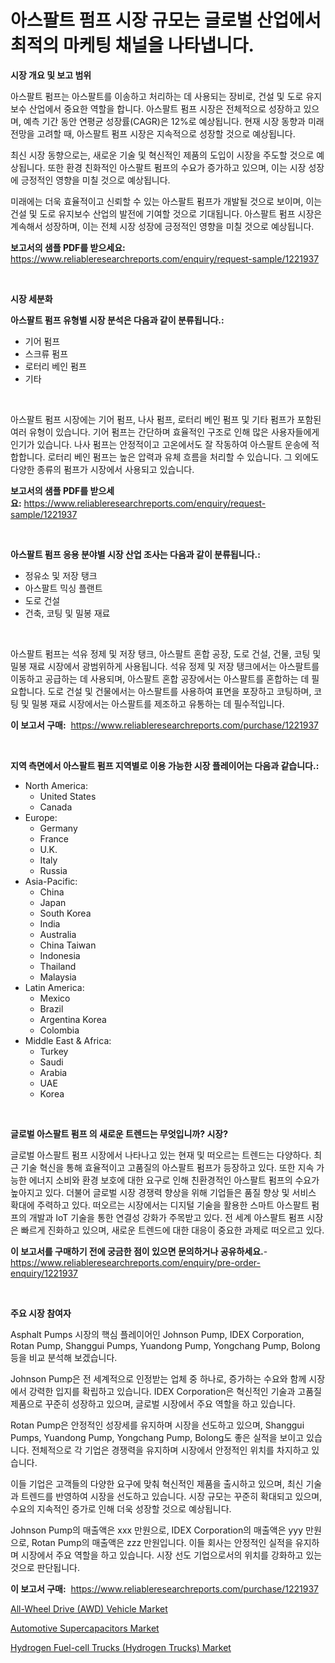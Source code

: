<p><h1>아스팔트 펌프 시장 규모는 글로벌 산업에서 최적의 마케팅 채널을 나타냅니다.</h1></p><p><strong>시장 개요 및 보고 범위</strong></p>
<p><p>아스팔트 펌프는 아스팔트를 이송하고 처리하는 데 사용되는 장비로, 건설 및 도로 유지보수 산업에서 중요한 역할을 합니다. 아스팔트 펌프 시장은 전체적으로 성장하고 있으며, 예측 기간 동안 연평균 성장률(CAGR)은 12%로 예상됩니다. 현재 시장 동향과 미래 전망을 고려할 때, 아스팔트 펌프 시장은 지속적으로 성장할 것으로 예상됩니다. </p><p>최신 시장 동향으로는, 새로운 기술 및 혁신적인 제품의 도입이 시장을 주도할 것으로 예상됩니다. 또한 환경 친화적인 아스팔트 펌프의 수요가 증가하고 있으며, 이는 시장 성장에 긍정적인 영향을 미칠 것으로 예상됩니다. </p><p>미래에는 더욱 효율적이고 신뢰할 수 있는 아스팔트 펌프가 개발될 것으로 보이며, 이는 건설 및 도로 유지보수 산업의 발전에 기여할 것으로 기대됩니다. 아스팔트 펌프 시장은 계속해서 성장하며, 이는 전체 시장 성장에 긍정적인 영향을 미칠 것으로 예상됩니다.</p></p>
<p><strong>보고서의 샘플 PDF를 받으세요:</strong> <a href="https://www.reliableresearchreports.com/enquiry/request-sample/1221937">https://www.reliableresearchreports.com/enquiry/request-sample/1221937</a></p>
<p>&nbsp;</p>
<p><strong>시장 세분화</strong></p>
<p><strong>아스팔트 펌프 유형별 시장 분석은 다음과 같이 분류됩니다.:</strong></p>
<p><ul><li>기어 펌프</li><li>스크류 펌프</li><li>로터리 베인 펌프</li><li>기타</li></ul></p>
<p>&nbsp;</p>
<p><p>아스팔트 펌프 시장에는 기어 펌프, 나사 펌프, 로터리 베인 펌프 및 기타 펌프가 포함된 여러 유형이 있습니다. 기어 펌프는 간단하며 효율적인 구조로 인해 많은 사용자들에게 인기가 있습니다. 나사 펌프는 안정적이고 고온에서도 잘 작동하여 아스팔트 운송에 적합합니다. 로터리 베인 펌프는 높은 압력과 유체 흐름을 처리할 수 있습니다. 그 외에도 다양한 종류의 펌프가 시장에서 사용되고 있습니다.</p></p>
<p><strong>보고서의 샘플 PDF를 받으세요:</strong>&nbsp;<a href="https://www.reliableresearchreports.com/enquiry/request-sample/1221937">https://www.reliableresearchreports.com/enquiry/request-sample/1221937</a></p>
<p>&nbsp;</p>
<p><strong> 아스팔트 펌프 응용 분야별 시장 산업 조사는 다음과 같이 분류됩니다.:</strong></p>
<p><ul><li>정유소 및 저장 탱크</li><li>아스팔트 믹싱 플랜트</li><li>도로 건설</li><li>건축, 코팅 및 밀봉 재료</li></ul></p>
<p>&nbsp;</p>
<p><p>아스팔트 펌프는 석유 정제 및 저장 탱크, 아스팔트 혼합 공장, 도로 건설, 건물, 코팅 및 밀봉 재료 시장에서 광범위하게 사용됩니다. 석유 정제 및 저장 탱크에서는 아스팔트를 이동하고 공급하는 데 사용되며, 아스팔트 혼합 공장에서는 아스팔트를 혼합하는 데 필요합니다. 도로 건설 및 건물에서는 아스팔트를 사용하여 표면을 포장하고 코팅하며, 코팅 및 밀봉 재료 시장에서는 아스팔트를 제조하고 유통하는 데 필수적입니다.</p></p>
<p><strong>이 보고서 구매:</strong>&nbsp; <a href="https://www.reliableresearchreports.com/purchase/1221937">https://www.reliableresearchreports.com/purchase/1221937</a></p>
<p>&nbsp;</p>
<p><strong>지역 측면에서 아스팔트 펌프 지역별로 이용 가능한 시장 플레이어는 다음과 같습니다.:</strong></p>
<p><ul>
    <li>
        North America:
        <ul>
            <li>United States</li>
            <li>Canada</li>
        </ul>
    </li>
    <li>
        Europe:
        <ul>
            <li>Germany</li>
            <li>France</li>
            <li>U.K.</li>
            <li>Italy</li>
            <li>Russia</li>
        </ul>
    </li>
    <li>
        Asia-Pacific:
        <ul>
            <li>China</li>
            <li>Japan</li>
            <li>South Korea</li>
            <li>India</li>
            <li>Australia</li>
            <li>China Taiwan</li>
            <li>Indonesia</li>
            <li>Thailand</li>
            <li>Malaysia</li>
        </ul>
    </li>
    <li>
        Latin America:
        <ul>
            <li>Mexico</li>
            <li>Brazil</li>
            <li>Argentina Korea</li>
            <li>Colombia</li>
        </ul>
    </li>
    <li>
        Middle East & Africa:
        <ul>
            <li>Turkey</li>
            <li>Saudi</li>
            <li>Arabia</li>
            <li>UAE</li>
            <li>Korea</li>
        </ul>
    </li>
    </ul></p>
<p>&nbsp;</p>
<p><strong>글로벌 아스팔트 펌프 의 새로운 트렌드는 무엇입니까? 시장?</strong></p>
<p><p>글로벌 아스팔트 펌프 시장에서 나타나고 있는 현재 및 떠오르는 트렌드는 다양하다. 최근 기술 혁신을 통해 효율적이고 고품질의 아스팔트 펌프가 등장하고 있다. 또한 지속 가능한 에너지 소비와 환경 보호에 대한 요구로 인해 친환경적인 아스팔트 펌프의 수요가 높아지고 있다. 더불어 글로벌 시장 경쟁력 향상을 위해 기업들은 품질 향상 및 서비스 확대에 주력하고 있다. 떠오르는 시장에서는 디지털 기술을 활용한 스마트 아스팔트 펌프의 개발과 IoT 기술을 통한 연결성 강화가 주목받고 있다. 전 세계 아스팔트 펌프 시장은 빠르게 진화하고 있으며, 새로운 트렌드에 대한 대응이 중요한 과제로 떠오르고 있다.</p></p>
<p><strong>이 보고서를 구매하기 전에 궁금한 점이 있으면 문의하거나 공유하세요.</strong>- <a href="https://www.reliableresearchreports.com/enquiry/pre-order-enquiry/1221937">https://www.reliableresearchreports.com/enquiry/pre-order-enquiry/1221937</a></p>
<p>&nbsp;</p>
<p><strong>주요 시장 참여자</strong></p>
<p><p>Asphalt Pumps 시장의 핵심 플레이어인 Johnson Pump, IDEX Corporation, Rotan Pump, Shanggui Pumps, Yuandong Pump, Yongchang Pump, Bolong 등을 비교 분석해 보겠습니다. </p><p>Johnson Pump은 전 세계적으로 인정받는 업체 중 하나로, 증가하는 수요와 함께 시장에서 강력한 입지를 확립하고 있습니다. IDEX Corporation은 혁신적인 기술과 고품질 제품으로 꾸준히 성장하고 있으며, 글로벌 시장에서 주요 역할을 하고 있습니다. </p><p>Rotan Pump은 안정적인 성장세를 유지하며 시장을 선도하고 있으며, Shanggui Pumps, Yuandong Pump, Yongchang Pump, Bolong도 좋은 실적을 보이고 있습니다. 전체적으로 각 기업은 경쟁력을 유지하며 시장에서 안정적인 위치를 차지하고 있습니다. </p><p>이들 기업은 고객들의 다양한 요구에 맞춰 혁신적인 제품을 출시하고 있으며, 최신 기술과 트렌드를 반영하여 시장을 선도하고 있습니다. 시장 규모는 꾸준히 확대되고 있으며, 수요의 지속적인 증가로 인해 더욱 성장할 것으로 예상됩니다. </p><p>Johnson Pump의 매출액은 xxx 만원으로, IDEX Corporation의 매출액은 yyy 만원으로, Rotan Pump의 매출액은 zzz 만원입니다. 이들 회사는 안정적인 실적을 유지하며 시장에서 주요 역할을 하고 있습니다. 시장 선도 기업으로서의 위치를 강화하고 있는 것으로 판단됩니다.</p></p>
<p><strong>이 보고서 구매:</strong>&nbsp;&nbsp;<a href="https://www.reliableresearchreports.com/purchase/1221937">https://www.reliableresearchreports.com/purchase/1221937</a></p>
<p><p><a href="https://github.com/shotows/Market-Research-Report-List-1/blob/main/all-wheel-drive-awd-vehicle-market.md">All-Wheel Drive (AWD) Vehicle Market</a></p><p><a href="https://github.com/angelajermaine/Market-Research-Report-List-2/blob/main/automotive-supercapacitors-market.md">Automotive Supercapacitors Market</a></p><p><a href="https://github.com/beatblasta/Market-Research-Report-List-2/blob/main/hydrogen-fuel-cell-trucks-hydrogen-trucks-market.md">Hydrogen Fuel-cell Trucks (Hydrogen Trucks) Market</a></p></p>
